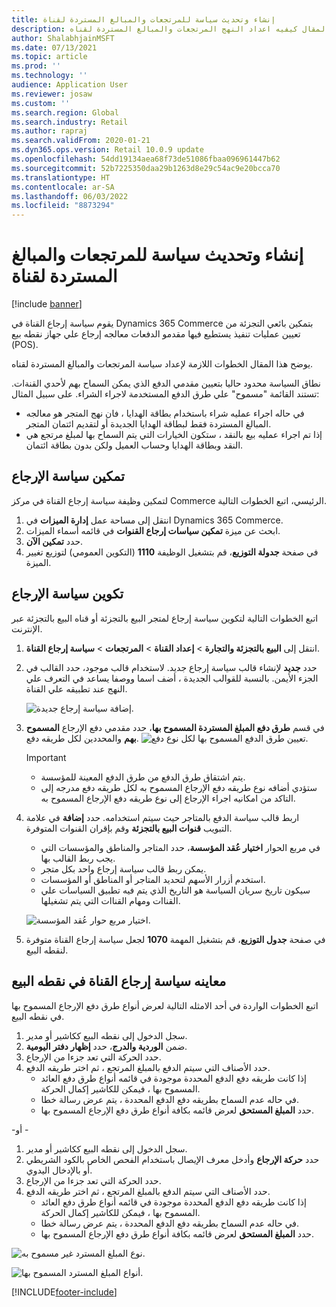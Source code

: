 ```yaml
---
title: إنشاء وتحديث سياسة للمرتجعات والمبالغ المستردة لقناة
description: يوضح هذا المقال كيفيه اعداد النهج المرتجعات والمبالغ المستردة لقناه.
author: ShalabhjainMSFT
ms.date: 07/13/2021
ms.topic: article
ms.prod: ''
ms.technology: ''
audience: Application User
ms.reviewer: josaw
ms.custom: ''
ms.search.region: Global
ms.search.industry: Retail
ms.author: rapraj
ms.search.validFrom: 2020-01-21
ms.dyn365.ops.version: Retail 10.0.9 update
ms.openlocfilehash: 54dd19134aea68f73de51086fbaa096961447b62
ms.sourcegitcommit: 52b7225350daa29b1263d8e29c54ac9e20bcca70
ms.translationtype: HT
ms.contentlocale: ar-SA
ms.lasthandoff: 06/03/2022
ms.locfileid: "8873294"
---
```

# <a name="create-and-update-a-returns-and-refunds-policy-for-a-channel"></a>إنشاء وتحديث سياسة للمرتجعات والمبالغ المستردة لقناة

[!include [banner](includes/banner.md)]

يقوم سياسة إرجاع القناة في Dynamics 365 Commerce بتمكين بائعي التجزئة من تعيين عمليات تنفيذ يستطيع فيها مقدمو الدفعات معالجه إرجاع علي جهاز نقطه بيع (POS).  

يوضح هذا المقال الخطوات اللازمة لإعداد سياسة المرتجعات والمبالغ المستردة لقناه.

نطاق السياسة محدود حاليا بتعيين مقدمي الدفع الذي يمكن السماح بهم لأحدي القنةات. تستند القائمة "مسموح" علي طرق الدفع المستخدمة لاجراء الشراء. على سبيل المثال:

- في حاله اجراء عمليه شراء باستخدام بطاقة الهدايا ، فان نهج المتجر هو معالجه المبالغ المستردة فقط لبطاقة الهدايا الجديدة أو لتقديم ائتمان المتجر. 
- إذا تم اجراء عمليه بيع بالنقد ، ستكون الخيارات التي يتم السماح بها لمبلغ مرتجع هي النقد وبطاقة الهدايا وحساب العميل ولكن بدون بطاقة ائتمان. 

## <a name="enable-return-policy"></a>تمكين سياسة الإرجاع

لتمكين وظيفة سياسة إرجاع القناة في مركز Commerce الرئيسي، اتبع الخطوات التالية.

1. انتقل إلى مساحة عمل **إدارة الميزات** في Dynamics 365 Commerce.
1. ابحث عن ميزة **تمكين سياسات إرجاع القنوات** في قائمه أسماء الميزات.
1. حدد **تمكين الآن**.
1. في صفحة **جدولة التوزيع**، قم بتشغيل الوظيفة **1110** (التكوين العمومي) لتوزيع تغيير الميزة.

## <a name="configure-return-policy"></a>تكوين سياسة الإرجاع

اتبع الخطوات التالية لتكوين سياسة إرجاع لمتجر البيع بالتجزئة أو قناه البيع بالتجزئة عبر الإنترنت.

1. انتقل إلى  **البيع بالتجزئة والتجارة** \> **إعداد القناة** \> **المرتجعات** \> **سياسة إرجاع القناة**.

1. حدد **جديد** لإنشاء قالب سياسة إرجاع جديد. لاستخدام قالب موجود، حدد القالب في الجزء الأيمن. بالنسبة للقوالب الجديدة ، أضف اسما ووصفا يساعد في التعرف علي النهج عند تطبيقه علي القناة.

   ![إضافة سياسة إرجاع جديدة.](media/Return-policy-page1.png)
     
   
1. في قسم **طرق دفع المبلغ المستردة المسموح بها**، حدد مقدمي دفع الإرجاع **المسموح بهم** والمحددين لكل طريقه دفع.
   ![تعيين طرق الدفع المسموح بها لكل نوع دفع.](media/Return-policy-page2.png)
   
    > [!IMPORTANT]
    > - يتم اشتقاق طرق الدفع من طرق الدفع المعينة للمؤسسة.
    > - ستؤدي أضافه نوع طريقه دفع الإرجاع المسموح به لكل طريقه دفع مدرجه إلى التاكد من امكانيه اجراء الإرجاع إلى نوع طريقه دفع الإرجاع المسموح به.
    
1. اربط قالب سياسة الدفع بالمتاجر حيث سيتم استخدامه. حدد **إضافة** في علامة التبويب **قنوات البيع بالتجزئة** وقم بإقران القنوات المتوفرة. 

    - في مربع الحوار **اختيار عُقد المؤسسة‬**، حدد المتاجر والمناطق والمؤسسات التي يجب ربط القالب بها.
    - يمكن ربط قالب سياسة إرجاع واحد بكل متجر.
    - استخدم أزرار الأسهم لتحديد المتاجر أو المناطق أو المؤسسات.
    - سيكون تاريخ سريان السياسة هو التاريخ الذي يتم فيه تطبيق السياسات علي القناات ومهام القناات التي يتم تشغيلها. 

    ![اختيار مربع حوار عُقد المؤسسة.](media/Return-policy-page3.png)

1. في صفحة **جدول التوزيع**، قم بتشغيل المهمة **1070** لجعل سياسة إرجاع القناة متوفرة لنقطه البيع.

## <a name="preview-the-channel-return-policy-in-the-pos"></a>معاينه سياسة إرجاع القناة في نقطه البيع

اتبع الخطوات الواردة في أحد الامثله التالية لعرض أنواع طرق دفع الإرجاع المسموح بها في نقطه البيع.

1. سجل الدخول إلى نقطه البيع ككاشير أو مدير.
1. ضمن **الوردية والدرج**، حدد **إظهار دفتر اليومية**.
1. حدد الحركة التي تعد جزءا من الإرجاع. 
1. حدد الأصناف التي سيتم الدفع بالمبلغ المرتجع ، ثم اختر طريقه الدفع.  
    - إذا كانت طريقه دفع الدفع المحددة موجودة في قائمه أنواع طرق دفع العائد المسموح بها ، فيمكن للكاشير إكمال الحركة.
    - في حاله عدم السماح بطريقه دفع الدفع المحددة ، يتم عرض رسالة خطا.
    - حدد **المبلغ المستحق** لعرض قائمه بكافة أنواع طرق دفع الإرجاع المسموح بها.

-أو -

1. سجل الدخول إلى نقطه البيع ككاشير أو مدير.
1. حدد **حركة الإرجاع** وأدخل معرف الإيصال باستخدام الفحص الخاص بالكود الشريطي أو بالإدخال اليدوي. 
1. حدد الحركة التي تعد جزءا من الإرجاع. 
1. حدد الأصناف التي سيتم الدفع بالمبلغ المرتجع ، ثم اختر طريقه الدفع.  
    - إذا كانت طريقه دفع الدفع المحددة موجودة في قائمه أنواع طرق دفع العائد المسموح بها ، فيمكن للكاشير إكمال الحركة.
    - في حاله عدم السماح بطريقه دفع الدفع المحددة ، يتم عرض رسالة خطا.
    - حدد **المبلغ المستحق** لعرض قائمه بكافة أنواع طرق دفع الإرجاع المسموح بها.

![نوع المبلغ المسترد غير مسموح به.](media/Return-policy-page6.png)



![أنواع المبلغ المسترد المسموح بها.](media/Return-policy-page5.png)


[!INCLUDE[footer-include](../includes/footer-banner.md)]
